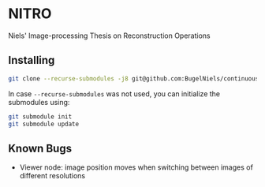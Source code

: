 # NITRO

Niels' Image-processing Thesis on Reconstruction Operations


## Installing

```sh
git clone --recurse-submodules -j8 git@github.com:BugelNiels/continuous-bit-depth-images.git
```

In case `--recurse-submodules` was not used, you can initialize the submodules using:

```sh
git submodule init
git submodule update
```

## Known Bugs

- Viewer node: image position moves when switching between images of different resolutions